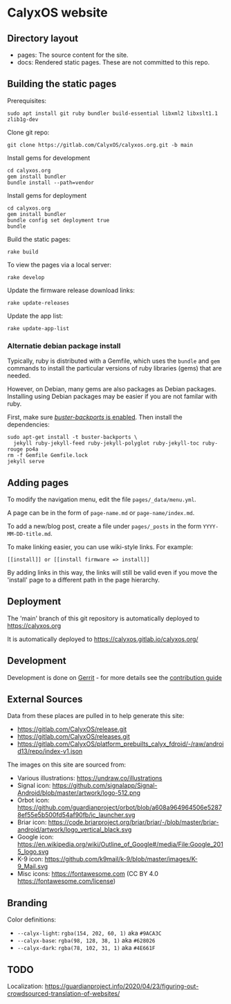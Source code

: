 # CalyxOS website

## Directory layout

* pages: The source content for the site.
* docs: Rendered static pages. These are not committed to this repo.

## Building the static pages

Prerequisites:

    sudo apt install git ruby bundler build-essential libxml2 libxslt1.1 zlib1g-dev

Clone git repo:

    git clone https://gitlab.com/CalyxOS/calyxos.org.git -b main

Install gems for development

    cd calyxos.org
    gem install bundler
    bundle install --path=vendor

Install gems for deployment

    cd calyxos.org
    gem install bundler
    bundle config set deployment true
    bundle

Build the static pages:

    rake build

To view the pages via a local server:

    rake develop

Update the firmware release download links:

    rake update-releases

Update the app list:

    rake update-app-list

### Alternatie debian package install

Typically, ruby is distributed with a Gemfile, which uses the
`bundle` and `gem` commands to install the particular versions of
ruby libraries (gems) that are needed.

However, on Debian, many gems are also packages as Debian packages.
Installing using Debian packages may be easier if you are not familar
with ruby.

First, make sure [_buster-backports_ is
enabled](https://backports.debian.org/Instructions/). Then install
the dependencies:

    sudo apt-get install -t buster-backports \
      jekyll ruby-jekyll-feed ruby-jekyll-polyglot ruby-jekyll-toc ruby-rouge po4a
    rm -f Gemfile Gemfile.lock
    jekyll serve


## Adding pages

To modify the navigation menu, edit the file `pages/_data/menu.yml`.

A page can be in the form of `page-name.md` or `page-name/index.md`.

To add a new/blog post, create a file under `pages/_posts` in the form `YYYY-MM-DD-title.md`.

To make linking easier, you can use wiki-style links. For example:

    [[install]] or [[install firmware => install]]

By adding links in this way, the links will still be valid even if you move the 'install' page to a different path in the page hierarchy.

## Deployment

The 'main' branch of this git repository is automatically deployed to <https://calyxos.org>

It is automatically deployed to <https://calyxos.gitlab.io/calyxos.org/>

## Development

Development is done on [Gerrit](https://review.calyxos.org/q/project:CalyxOS%252Fcalyxos.org) - for more details see the [contribution guide](https://calyxos.org/development/gerrit/)

## External Sources

Data from these places are pulled in to help generate this site:

* https://gitlab.com/CalyxOS/release.git
* https://gitlab.com/CalyxOS/releases.git
* https://gitlab.com/CalyxOS/platform_prebuilts_calyx_fdroid/-/raw/android13/repo/index-v1.json

The images on this site are sourced from:

* Various illustrations: https://undraw.co/illustrations
* Signal icon: https://github.com/signalapp/Signal-Android/blob/master/artwork/logo-512.png
* Orbot icon: https://github.com/guardianproject/orbot/blob/a608a964964506e52878ef55e5b500fd54af90fb/ic_launcher.svg
* Briar icon: https://code.briarproject.org/briar/briar/-/blob/master/briar-android/artwork/logo_vertical_black.svg
* Google icon: https://en.wikipedia.org/wiki/Outline_of_Google#/media/File:Google_2015_logo.svg
* K-9 icon: https://github.com/k9mail/k-9/blob/master/images/K-9_Mail.svg
* Misc icons: https://fontawesome.com (CC BY 4.0 https://fontawesome.com/license)

## Branding

Color definitions:

* `--calyx-light`: `rgba(154, 202, 60, 1)` aka `#9ACA3C`
* `--calyx-base`: `rgba(98, 128, 38, 1)` aka `#628026`
* `--calyx-dark`: `rgba(78, 102, 31, 1)` aka `#4E661F`

## TODO

Localization: https://guardianproject.info/2020/04/23/figuring-out-crowdsourced-translation-of-websites/
